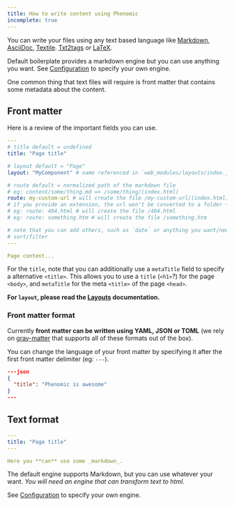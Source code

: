 ```yaml
---
title: How to write content using Phenomic
incomplete: true
---
```


You can write your files using any text based language like
[Markdown](https://en.wikipedia.org/wiki/Markdown),
[AsciiDoc](https://en.wikipedia.org/wiki/AsciiDoc),
[Textile](https://en.wikipedia.org/wiki/Textile_(markup_language)).
[Txt2tags](https://en.wikipedia.org/wiki/Txt2tags) or
[LaTeX](https://en.wikipedia.org/wiki/LaTeX).

Default boilerplate provides a markdown engine but you can use anything you want.
See [Configuration](../configuration/) to specify your own engine.

One common thing that text files will require is front matter that
contains some metadata about the content.

## Front matter

Here is a review of the important fields you can use.


```yml
---
# title default = undefined
title: "Page title"

# layout default = "Page"
layout: "MyComponent" # name referenced in `web_modules/layouts/index.js`

# route default = normalized path of the markdown file
# eg: content/some/thing.md => /some/thing/(index.html)
route: my-custom-url # will create the file /my-custom-url/(index.html)
# if you provide an extension, the url won't be converted to a folder + index.html
# eg: route: 404.html # will create the file /404.html
# eg: route: something.htm # will create the file /something.htm

# note that you can add others, such as `date` or anything you want/need to
# sort/filter
---

Page content...
```

For the ``title``, note that you can additionally use a ``metaTitle`` field to
specify a alternative ``<title>``.
This allows you to use a ``title`` (``<h1>``?) for the page ``<body>``,
and ``metaTitle`` for the meta ``<title>`` of the page ``<head>``.

**For `layout`, please read the [Layouts](../layouts/) documentation.**

### Front matter format

Currently **front matter can be written using YAML, JSON or TOML** (we rely on
[gray-matter](https://www.npmjs.com/package/gray-matter) that supports all of these
formats out of the box).

You can change the language of your front matter by specifying it after the
first front matter delimiter (eg: ``---``).

```json
---json
{
  "title": "Phenomic is awesome"
}
---
```

## Text format

```yml
---
title: "Page title"
---

Here you **can** use some _markdown_.
```

The default engine supports Markdown, but you can use whatever your want.
_You will need an engine that can transform text to html._

See [Configuration](../configuration/) to specify your own engine.
